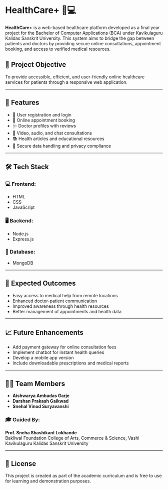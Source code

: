 # HealthCare+ 🏥💻

**HealthCare+** is a web-based healthcare platform developed as a final year project for the Bachelor of Computer Applications (BCA) under Kavikulaguru Kalidas Sanskrit University. This system aims to bridge the gap between patients and doctors by providing secure online consultations, appointment booking, and access to verified medical resources.

## 📌 Project Objective

To provide accessible, efficient, and user-friendly online healthcare services for patients through a responsive web application.

---

## 🚀 Features

- 👤 User registration and login
- 📅 Online appointment booking
- 🩺 Doctor profiles with reviews
- 💬 Video, audio, and chat consultations
- 📚 Health articles and educational resources
- 🔐 Secure data handling and privacy compliance

---

## 🛠️ Tech Stack

### 💻 Frontend:
- HTML
- CSS
- JavaScript

### 🖥️ Backend:
- Node.js
- Express.js

### 💾 Database:
- MongoDB

---

## 🎯 Expected Outcomes

- Easy access to medical help from remote locations
- Enhanced doctor-patient communication
- Improved awareness through health resources
- Better management of appointments and health data

---

## 📈 Future Enhancements

- Add payment gateway for online consultation fees
- Implement chatbot for instant health queries
- Develop a mobile app version
- Include downloadable prescriptions and medical reports

---

## 👩‍💻 Team Members

- **Aishwarya Ambadas Garje**
- **Darshan Prakash Gaikwad**
- **Snehal Vinod Suryavanshi**

### 🎓 Guided By:
**Prof. Sneha Shashikant Lokhande**  
Bakliwal Foundation College of Arts, Commerce & Science, Vashi  
Kavikulaguru Kalidas Sanskrit University

---

## 📄 License

This project is created as part of the academic curriculum and is free to use for learning and demonstration purposes.

